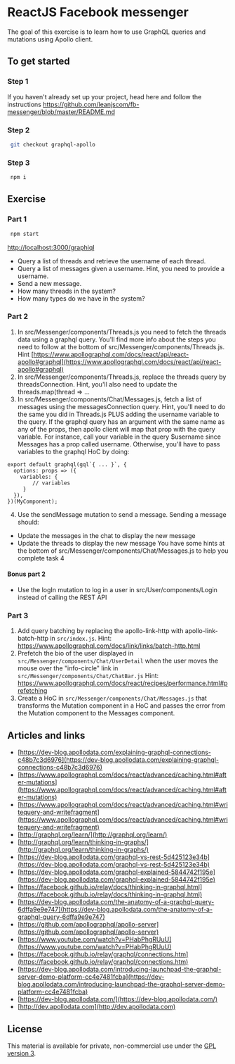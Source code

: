 # ReactJS Facebook messenger

The goal of this exercise is to learn how to use GraphQL queries and mutations using Apollo client.

## To get started

### Step 1

If you haven't already set up your project, head here and follow the instructions https://github.com/leanjscom/fb-messenger/blob/master/README.md

### Step 2

```sh
 git checkout graphql-apollo
```

### Step 3

```sh
 npm i
```

## Exercise

### Part 1

```sh
 npm start
```

[http://localhost:3000/graphiql](http://localhost:3000/graphiql)

- Query a list of threads and retrieve the username of each thread.
- Query a list of messages given a username. Hint, you need to provide a username.
- Send a new message.
- How many threads in the system?
- How many types do we have in the system?

### Part 2

1. In src/Messenger/components/Threads.js you need to fetch the threads data using a graphql query. You'll find more info about the steps you need to follow at the bottom of src/Messenger/components/Threads.js. Hint [https://www.apollographql.com/docs/react/api/react-apollo#graphql](https://www.apollographql.com/docs/react/api/react-apollo#graphql)
2. In src/Messenger/components/Threads.js, replace the threads query by threadsConnection. Hint, you'll also need to update the threads.map(thread => ...
3. In src/Messenger/components/Chat/Messages.js, fetch a list of messages using the messagesConnection query. Hint, you'll need to do the same you did in Threads.js PLUS adding the username variable to the query. If the graphql query has an argument with the same name as any of the props, then apollo client will map that prop with the query variable. For instance, call your variable in the query \$username since Messages has a prop called username. Otherwise, you'll have to pass variables to the graphql HoC by doing:

```
export default graphql(gql`{ ... }`, {
  options: props => ({
    variables: {
        // variables
     }
  }),
})(MyComponent);
```

4. Use the sendMessage mutation to send a message. Sending a message should:

- Update the messages in the chat to display the new message
- Update the threads to display the new message
  You have some hints at the bottom of src/Messenger/components/Chat/Messages.js to help you complete task 4

#### Bonus part 2

- Use the logIn mutation to log in a user in src/User/components/Login instead of calling the REST API

### Part 3

1. Add query batching by replacing the apollo-link-http with apollo-link-batch-http in `src/index.js`. Hint: https://www.apollographql.com/docs/link/links/batch-http.html
2. Prefetch the bio of the user displayed in `src/Messenger/components/Chat/UserDetail` when the user moves the mouse over the "info-circle" link in `src/Messenger/components/Chat/ChatBar.js` Hint: https://www.apollographql.com/docs/react/recipes/performance.html#prefetching
3. Create a HoC in `src/Messenger/components/Chat/Messages.js` that transforms the Mutation component in a HoC and passes the error from the Mutation component to the Messages component.

## Articles and links

- [https://dev-blog.apollodata.com/explaining-graphql-connections-c48b7c3d6976](https://dev-blog.apollodata.com/explaining-graphql-connections-c48b7c3d6976)
- [https://www.apollographql.com/docs/react/advanced/caching.html#after-mutations](https://www.apollographql.com/docs/react/advanced/caching.html#after-mutations)
- [https://www.apollographql.com/docs/react/advanced/caching.html#writequery-and-writefragment](https://www.apollographql.com/docs/react/advanced/caching.html#writequery-and-writefragment)
- [http://graphql.org/learn/](http://graphql.org/learn/)
- [http://graphql.org/learn/thinking-in-graphs/](http://graphql.org/learn/thinking-in-graphs/)
- [https://dev-blog.apollodata.com/graphql-vs-rest-5d425123e34b](https://dev-blog.apollodata.com/graphql-vs-rest-5d425123e34b)
- [https://dev-blog.apollodata.com/graphql-explained-5844742f195e](https://dev-blog.apollodata.com/graphql-explained-5844742f195e)
- [https://facebook.github.io/relay/docs/thinking-in-graphql.html](https://facebook.github.io/relay/docs/thinking-in-graphql.html)
- [https://dev-blog.apollodata.com/the-anatomy-of-a-graphql-query-6dffa9e9e747](https://dev-blog.apollodata.com/the-anatomy-of-a-graphql-query-6dffa9e9e747)
- [https://github.com/apollographql/apollo-server](https://github.com/apollographql/apollo-server)
- [https://www.youtube.com/watch?v=PHabPhgRUuU](https://www.youtube.com/watch?v=PHabPhgRUuU)
- [https://facebook.github.io/relay/graphql/connections.htm](https://facebook.github.io/relay/graphql/connections.htm)
- [https://dev-blog.apollodata.com/introducing-launchpad-the-graphql-server-demo-platform-cc4e7481fcba](https://dev-blog.apollodata.com/introducing-launchpad-the-graphql-server-demo-platform-cc4e7481fcba)
- [https://dev-blog.apollodata.com/](https://dev-blog.apollodata.com/)
- [http://dev.apollodata.com](http://dev.apollodata.com)

## License

This material is available for private, non-commercial use under the [GPL version 3](http://www.gnu.org/licenses/gpl-3.0-standalone.html).
